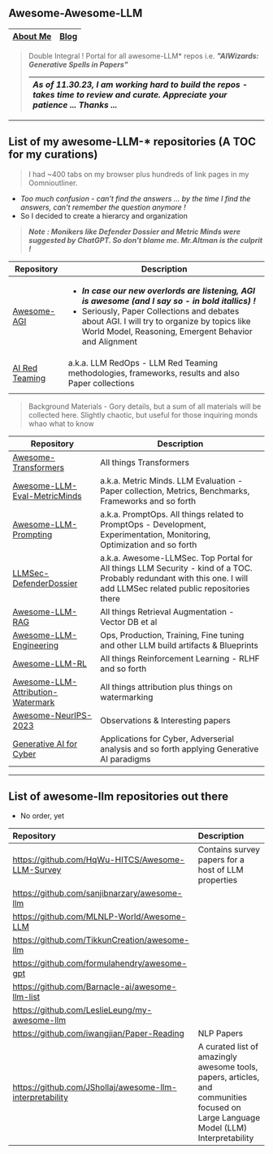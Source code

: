 ## Awesome-Awesome-LLM
| [About Me](https://ksankar.medium.com/about-me-the-pitter-patter-of-small-feats-de22f4c36ea6) | [Blog](https://ksankar.medium.com) |
| :- | :- |
> Double Integral ! Portal for all awesome-LLM* repos i.e. ***"AIWizards: Generative Spells in Papers"***
>
> |***As of 11.30.23, I am working hard to build the repos - takes time to review and curate. Appreciate your patience ... Thanks ...***|
> | :- |
> 
***
## List of my awesome-LLM-* repositories (A TOC for my curations)
> I had ~400 tabs on my browser plus hundreds of link pages in my Oomnioutliner.
* _Too much confusion - can't find the answers ... by the time I find the answers, can't remember the question anymore !_
* So I decided to create a hierarcy and organization

> ***Note : Monikers like _Defender Dossier_ and _Metric Minds_ were suggested by ChatGPT. So don't blame me. Mr.Altman is the culprit !***

| Repository | Description | 
| - | - |
| [Awesome-AGI](https://github.com/xsankar/Awesome-AGI) | <ul><li>***In case our new overlords are listening, AGI is awesome (and I say so - in bold itallics) !*** </li> <li>Seriously, Paper Collections and debates about AGI. I will try to organize by topics like World Model, Reasoning, Emergent Behavior and Alignment</li></ul> |
| [AI Red Teaming ](https://github.com/xsankar/AI-Red-Teaming) | a.k.a. LLM RedOps - LLM Red Teaming methodologies, frameworks, results and also Paper collections|
|  |  |
>
> Background Materials - Gory details, but a sum of all materials will be collected here. Slightly chaotic, but useful for those inquiring monds whao what to know
>
| Repository | Description | 
| - | - |
| [Awesome-Transformers](https://github.com/xsankar/Awesome-Transformers) | All things Transformers|
| [Awesome-LLM-Eval-MetricMinds](https://github.com/xsankar/awesome-LLM-Eval-MetricMinds) | a.k.a. Metric Minds. LLM Evaluation - Paper collection, Metrics, Benchmarks, Frameworks and so forth|
| [Awesome-LLM-Prompting](https://github.com/xsankar/Awesome-LLM-Prompting) | a.k.a. PromptOps. All things related to PromptOps - Development, Experimentation, Monitoring, Optimization and so forth |
| [LLMSec-DefenderDossier](https://github.com/xsankar/LLMSec-DefenderDossier) | a.k.a. Awesome-LLMSec. Top Portal for All things LLM Security - kind of a TOC. Probably redundant with this one. I will add LLMSec related public repositories there |
| [Awesome-LLM-RAG](https://github.com/xsankar/Awesome-LLM-RAG) | All things Retrieval Augmentation - Vector DB et al |
| [Awesome-LLM-Engineering](https://github.com/xsankar/Awesome-LLM-Engineering) | Ops, Production, Training, Fine tuning and other LLM build artifacts & Blueprints|
| [Awesome-LLM-RL](https://github.com/xsankar/Awesome-LLM-RL) | All things Reinforcement Learning - RLHF and so forth |
| [Awesome-LLM-Attribution-Watermark](https://github.com/xsankar/Awesome-LLM-Attribution-Watermark) | All things attribution plus things on watermarking |
| [Awesome-NeurIPS-2023](https://github.com/xsankar/Awesome-neurips-2023) | Observations & Interesting papers |
| [Generative AI for Cyber](https://github.com/xsankar/GenAI-for-Cyber) | Applications for Cyber, Adverserial analysis and so forth applying Generative AI paradigms |
***
## List of awesome-llm repositories out there
* No order, yet
   
| Repository | Description | 
| :- | :- |
| https://github.com/HqWu-HITCS/Awesome-LLM-Survey | Contains survey papers for a host of LLM properties |
| https://github.com/sanjibnarzary/awesome-llm | |
| https://github.com/MLNLP-World/Awesome-LLM | |
| https://github.com/TikkunCreation/awesome-llm | |
| https://github.com/formulahendry/awesome-gpt | |
| https://github.com/Barnacle-ai/awesome-llm-list | |
| https://github.com/LeslieLeung/my-awesome-llm | |
| https://github.com/iwangjian/Paper-Reading | NLP Papers |
| https://github.com/JShollaj/awesome-llm-interpretability | A curated list of amazingly awesome tools, papers, articles, and communities focused on Large Language Model (LLM) Interpretability |
